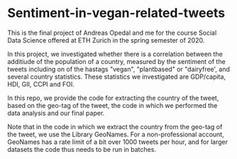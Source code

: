 # Sentiment-in-vegan-related-tweets

This is the final project of Andreas Opedal and me for the course Social Data Science offered at ETH Zurich in the spring semester of 2020. 

In this project, we investigated whether there is a correlation between the additiude of the population of a country, measured by the sentiment of the tweets including on of the hastags "vegan", "plantbased" or "dairyfree', and several country statistics. These statistics we investigated are GDP/capita, HDI, GII, CCPI and FOI. 

In this repo, we provide the code for extracting the country of the tweet, based on the geo-tag of the tweet, the code in which we performed the data analysis and our final paper. 

Note that in the code in which we extract the country from the geo-tag of the tweet, we use the Library GeoNames. For a non-professional account, GeoNames has a rate limit of a bit over 1000 tweets per hour, and for larger datasets the code thus needs to be run in batches. 
